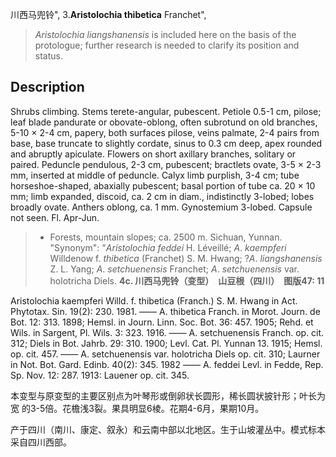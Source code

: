 川西马兜铃",
3.**Aristolochia thibetica** Franchet",

> *Aristolochia* *liangshanensis* is included here on the basis of the protologue; further research is needed to clarify its position and status.

## Description
Shrubs climbing. Stems terete-angular, pubescent. Petiole 0.5-1 cm, pilose; leaf blade pandurate or obovate-oblong, often subrotund on old branches, 5-10 × 2-4 cm, papery, both surfaces pilose, veins palmate, 2-4 pairs from base, base truncate to slightly cordate, sinus to 0.3 cm deep, apex rounded and abruptly apiculate. Flowers on short axillary branches, solitary or paired. Peduncle pendulous, 2-3 cm, pubescent; bractlets ovate, 3-5 × 2-3 mm, inserted at middle of peduncle. Calyx limb purplish, 3-4 cm; tube horseshoe-shaped, abaxially pubescent; basal portion of tube ca. 20 × 10 mm; limb expanded, discoid, ca. 2 cm in diam., indistinctly 3-lobed; lobes broadly ovate. Anthers oblong, ca. 1 mm. Gynostemium 3-lobed. Capsule not seen. Fl. Apr-Jun.

> * Forests, mountain slopes; ca. 2500 m. Sichuan, Yunnan.
  "Synonym": "*Aristolochia* *feddei* H. Léveillé; *A*. *kaempferi* Willdenow f. *thibetica* (Franchet) S. M. Hwang; ?*A*. *liangshanensis* Z. L. Yang; *A*. *setchuenensis* Franchet; *A*. *setchuenensis* var. holotricha Diels.
**4c. 川西马兜铃（变型）　山豆根（四川）　图版47: 11**

Aristolochia kaempferi Willd. f. thibetica (Franch.) S. M. Hwang in Act. Phytotax. Sin. 19(2): 230. 1981. —— A. thibetica Franch. in Morot. Journ. de Bot. 12: 313. 1898; Hemsl. in Journ. Linn. Soc. Bot. 36: 457. 1905; Rehd. et Wils. in Sargent, Pl. Wils. 3: 323. 1916. —— A. setchuenensis Franch. op. cit. 312; Diels in Bot. Jahrb. 29: 310. 1900; Levl. Cat. Pl. Yunnan 13. 1915; Hemsl. op. cit. 457. —— A. setchuenensis var. holotricha Diels op. cit. 310; Laurner in Not. Bot. Gard. Edinb. 40(2): 345. 1982 —— A. feddei Levl. in Fedde, Rep. Sp. Nov. 12: 287. 1913: Lauener op. cit. 345.

本变型与原变型的主要区别点为叶琴形或倒卵状长圆形，稀长圆状披针形；叶长为宽 的3-5倍。花檐浅3裂。果具明显6棱。花期4-6月，果期10月。

产于四川（南川、康定、叙永）和云南中部以北地区。生于山坡灌丛中。模式标本采自四川西部。
